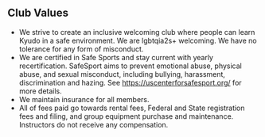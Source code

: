 ## Club Values

- We strive to create an inclusive welcoming club where people can learn Kyudo in a safe environment. We are lgbtqia2s+ welcoming. We have no tolerance for any form of misconduct.
- We are certified in Safe Sports and stay current with yearly recertification. SafeSport aims to prevent emotional abuse, physical abuse, and sexual misconduct, including bullying, harassment, discrimination and hazing. See https://uscenterforsafesport.org/ for more details. 
- We maintain insurance for all members.
- All of fees paid go towards rental fees, Federal and State registration fees and filing, and group equipment purchase and maintenance. Instructors do not receive any compensation.
